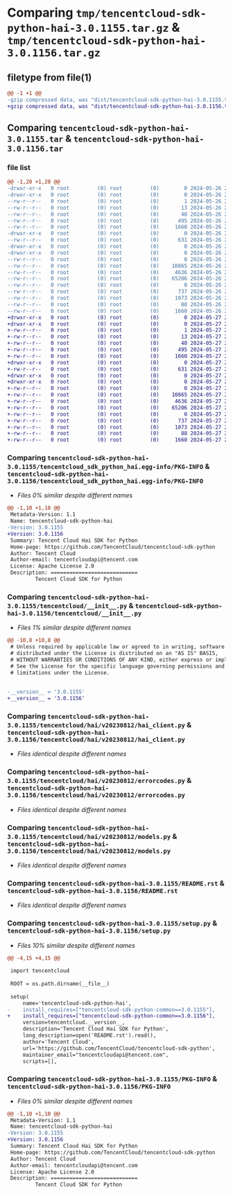# Comparing `tmp/tencentcloud-sdk-python-hai-3.0.1155.tar.gz` & `tmp/tencentcloud-sdk-python-hai-3.0.1156.tar.gz`

## filetype from file(1)

```diff
@@ -1 +1 @@
-gzip compressed data, was "dist/tencentcloud-sdk-python-hai-3.0.1155.tar", last modified: Sun May 26 20:45:39 2024, max compression
+gzip compressed data, was "dist/tencentcloud-sdk-python-hai-3.0.1156.tar", last modified: Mon May 27 20:54:54 2024, max compression
```

## Comparing `tencentcloud-sdk-python-hai-3.0.1155.tar` & `tencentcloud-sdk-python-hai-3.0.1156.tar`

### file list

```diff
@@ -1,20 +1,20 @@
-drwxr-xr-x   0 root         (0) root         (0)        0 2024-05-26 20:45:39.000000 tencentcloud-sdk-python-hai-3.0.1155/
-drwxr-xr-x   0 root         (0) root         (0)        0 2024-05-26 20:45:39.000000 tencentcloud-sdk-python-hai-3.0.1155/tencentcloud_sdk_python_hai.egg-info/
--rw-r--r--   0 root         (0) root         (0)        1 2024-05-26 20:45:39.000000 tencentcloud-sdk-python-hai-3.0.1155/tencentcloud_sdk_python_hai.egg-info/dependency_links.txt
--rw-r--r--   0 root         (0) root         (0)       13 2024-05-26 20:45:39.000000 tencentcloud-sdk-python-hai-3.0.1155/tencentcloud_sdk_python_hai.egg-info/top_level.txt
--rw-r--r--   0 root         (0) root         (0)       40 2024-05-26 20:45:39.000000 tencentcloud-sdk-python-hai-3.0.1155/tencentcloud_sdk_python_hai.egg-info/requires.txt
--rw-r--r--   0 root         (0) root         (0)      495 2024-05-26 20:45:39.000000 tencentcloud-sdk-python-hai-3.0.1155/tencentcloud_sdk_python_hai.egg-info/SOURCES.txt
--rw-r--r--   0 root         (0) root         (0)     1660 2024-05-26 20:45:39.000000 tencentcloud-sdk-python-hai-3.0.1155/tencentcloud_sdk_python_hai.egg-info/PKG-INFO
-drwxr-xr-x   0 root         (0) root         (0)        0 2024-05-26 20:45:39.000000 tencentcloud-sdk-python-hai-3.0.1155/tencentcloud/
--rw-r--r--   0 root         (0) root         (0)      631 2024-05-26 20:45:39.000000 tencentcloud-sdk-python-hai-3.0.1155/tencentcloud/__init__.py
-drwxr-xr-x   0 root         (0) root         (0)        0 2024-05-26 20:45:39.000000 tencentcloud-sdk-python-hai-3.0.1155/tencentcloud/hai/
-drwxr-xr-x   0 root         (0) root         (0)        0 2024-05-26 20:45:39.000000 tencentcloud-sdk-python-hai-3.0.1155/tencentcloud/hai/v20230812/
--rw-r--r--   0 root         (0) root         (0)        0 2024-05-26 20:45:39.000000 tencentcloud-sdk-python-hai-3.0.1155/tencentcloud/hai/v20230812/__init__.py
--rw-r--r--   0 root         (0) root         (0)    10865 2024-05-26 20:45:39.000000 tencentcloud-sdk-python-hai-3.0.1155/tencentcloud/hai/v20230812/hai_client.py
--rw-r--r--   0 root         (0) root         (0)     4636 2024-05-26 20:45:39.000000 tencentcloud-sdk-python-hai-3.0.1155/tencentcloud/hai/v20230812/errorcodes.py
--rw-r--r--   0 root         (0) root         (0)    65206 2024-05-26 20:45:39.000000 tencentcloud-sdk-python-hai-3.0.1155/tencentcloud/hai/v20230812/models.py
--rw-r--r--   0 root         (0) root         (0)        0 2024-05-26 20:45:39.000000 tencentcloud-sdk-python-hai-3.0.1155/tencentcloud/hai/__init__.py
--rw-r--r--   0 root         (0) root         (0)      737 2024-05-26 20:45:39.000000 tencentcloud-sdk-python-hai-3.0.1155/README.rst
--rw-r--r--   0 root         (0) root         (0)     1073 2024-05-26 20:45:39.000000 tencentcloud-sdk-python-hai-3.0.1155/setup.py
--rw-r--r--   0 root         (0) root         (0)       88 2024-05-26 20:45:39.000000 tencentcloud-sdk-python-hai-3.0.1155/setup.cfg
--rw-r--r--   0 root         (0) root         (0)     1660 2024-05-26 20:45:39.000000 tencentcloud-sdk-python-hai-3.0.1155/PKG-INFO
+drwxr-xr-x   0 root         (0) root         (0)        0 2024-05-27 20:54:54.000000 tencentcloud-sdk-python-hai-3.0.1156/
+drwxr-xr-x   0 root         (0) root         (0)        0 2024-05-27 20:54:54.000000 tencentcloud-sdk-python-hai-3.0.1156/tencentcloud_sdk_python_hai.egg-info/
+-rw-r--r--   0 root         (0) root         (0)        1 2024-05-27 20:54:54.000000 tencentcloud-sdk-python-hai-3.0.1156/tencentcloud_sdk_python_hai.egg-info/dependency_links.txt
+-rw-r--r--   0 root         (0) root         (0)       13 2024-05-27 20:54:54.000000 tencentcloud-sdk-python-hai-3.0.1156/tencentcloud_sdk_python_hai.egg-info/top_level.txt
+-rw-r--r--   0 root         (0) root         (0)       40 2024-05-27 20:54:54.000000 tencentcloud-sdk-python-hai-3.0.1156/tencentcloud_sdk_python_hai.egg-info/requires.txt
+-rw-r--r--   0 root         (0) root         (0)      495 2024-05-27 20:54:54.000000 tencentcloud-sdk-python-hai-3.0.1156/tencentcloud_sdk_python_hai.egg-info/SOURCES.txt
+-rw-r--r--   0 root         (0) root         (0)     1660 2024-05-27 20:54:54.000000 tencentcloud-sdk-python-hai-3.0.1156/tencentcloud_sdk_python_hai.egg-info/PKG-INFO
+drwxr-xr-x   0 root         (0) root         (0)        0 2024-05-27 20:54:54.000000 tencentcloud-sdk-python-hai-3.0.1156/tencentcloud/
+-rw-r--r--   0 root         (0) root         (0)      631 2024-05-27 20:54:54.000000 tencentcloud-sdk-python-hai-3.0.1156/tencentcloud/__init__.py
+drwxr-xr-x   0 root         (0) root         (0)        0 2024-05-27 20:54:54.000000 tencentcloud-sdk-python-hai-3.0.1156/tencentcloud/hai/
+drwxr-xr-x   0 root         (0) root         (0)        0 2024-05-27 20:54:54.000000 tencentcloud-sdk-python-hai-3.0.1156/tencentcloud/hai/v20230812/
+-rw-r--r--   0 root         (0) root         (0)        0 2024-05-27 20:54:54.000000 tencentcloud-sdk-python-hai-3.0.1156/tencentcloud/hai/v20230812/__init__.py
+-rw-r--r--   0 root         (0) root         (0)    10865 2024-05-27 20:54:54.000000 tencentcloud-sdk-python-hai-3.0.1156/tencentcloud/hai/v20230812/hai_client.py
+-rw-r--r--   0 root         (0) root         (0)     4636 2024-05-27 20:54:54.000000 tencentcloud-sdk-python-hai-3.0.1156/tencentcloud/hai/v20230812/errorcodes.py
+-rw-r--r--   0 root         (0) root         (0)    65206 2024-05-27 20:54:54.000000 tencentcloud-sdk-python-hai-3.0.1156/tencentcloud/hai/v20230812/models.py
+-rw-r--r--   0 root         (0) root         (0)        0 2024-05-27 20:54:54.000000 tencentcloud-sdk-python-hai-3.0.1156/tencentcloud/hai/__init__.py
+-rw-r--r--   0 root         (0) root         (0)      737 2024-05-27 20:54:54.000000 tencentcloud-sdk-python-hai-3.0.1156/README.rst
+-rw-r--r--   0 root         (0) root         (0)     1073 2024-05-27 20:54:54.000000 tencentcloud-sdk-python-hai-3.0.1156/setup.py
+-rw-r--r--   0 root         (0) root         (0)       88 2024-05-27 20:54:54.000000 tencentcloud-sdk-python-hai-3.0.1156/setup.cfg
+-rw-r--r--   0 root         (0) root         (0)     1660 2024-05-27 20:54:54.000000 tencentcloud-sdk-python-hai-3.0.1156/PKG-INFO
```

### Comparing `tencentcloud-sdk-python-hai-3.0.1155/tencentcloud_sdk_python_hai.egg-info/PKG-INFO` & `tencentcloud-sdk-python-hai-3.0.1156/tencentcloud_sdk_python_hai.egg-info/PKG-INFO`

 * *Files 0% similar despite different names*

```diff
@@ -1,10 +1,10 @@
 Metadata-Version: 1.1
 Name: tencentcloud-sdk-python-hai
-Version: 3.0.1155
+Version: 3.0.1156
 Summary: Tencent Cloud Hai SDK for Python
 Home-page: https://github.com/TencentCloud/tencentcloud-sdk-python
 Author: Tencent Cloud
 Author-email: tencentcloudapi@tencent.com
 License: Apache License 2.0
 Description: ============================
         Tencent Cloud SDK for Python
```

### Comparing `tencentcloud-sdk-python-hai-3.0.1155/tencentcloud/__init__.py` & `tencentcloud-sdk-python-hai-3.0.1156/tencentcloud/__init__.py`

 * *Files 1% similar despite different names*

```diff
@@ -10,8 +10,8 @@
 # Unless required by applicable law or agreed to in writing, software
 # distributed under the License is distributed on an "AS IS" BASIS,
 # WITHOUT WARRANTIES OR CONDITIONS OF ANY KIND, either express or implied.
 # See the License for the specific language governing permissions and
 # limitations under the License.
 
 
-__version__ = '3.0.1155'
+__version__ = '3.0.1156'
```

### Comparing `tencentcloud-sdk-python-hai-3.0.1155/tencentcloud/hai/v20230812/hai_client.py` & `tencentcloud-sdk-python-hai-3.0.1156/tencentcloud/hai/v20230812/hai_client.py`

 * *Files identical despite different names*

### Comparing `tencentcloud-sdk-python-hai-3.0.1155/tencentcloud/hai/v20230812/errorcodes.py` & `tencentcloud-sdk-python-hai-3.0.1156/tencentcloud/hai/v20230812/errorcodes.py`

 * *Files identical despite different names*

### Comparing `tencentcloud-sdk-python-hai-3.0.1155/tencentcloud/hai/v20230812/models.py` & `tencentcloud-sdk-python-hai-3.0.1156/tencentcloud/hai/v20230812/models.py`

 * *Files identical despite different names*

### Comparing `tencentcloud-sdk-python-hai-3.0.1155/README.rst` & `tencentcloud-sdk-python-hai-3.0.1156/README.rst`

 * *Files identical despite different names*

### Comparing `tencentcloud-sdk-python-hai-3.0.1155/setup.py` & `tencentcloud-sdk-python-hai-3.0.1156/setup.py`

 * *Files 10% similar despite different names*

```diff
@@ -4,15 +4,15 @@
 
 import tencentcloud
 
 ROOT = os.path.dirname(__file__)
 
 setup(
     name='tencentcloud-sdk-python-hai',
-    install_requires=["tencentcloud-sdk-python-common==3.0.1155"],
+    install_requires=["tencentcloud-sdk-python-common==3.0.1156"],
     version=tencentcloud.__version__,
     description='Tencent Cloud Hai SDK for Python',
     long_description=open('README.rst').read(),
     author='Tencent Cloud',
     url='https://github.com/TencentCloud/tencentcloud-sdk-python',
     maintainer_email="tencentcloudapi@tencent.com",
     scripts=[],
```

### Comparing `tencentcloud-sdk-python-hai-3.0.1155/PKG-INFO` & `tencentcloud-sdk-python-hai-3.0.1156/PKG-INFO`

 * *Files 0% similar despite different names*

```diff
@@ -1,10 +1,10 @@
 Metadata-Version: 1.1
 Name: tencentcloud-sdk-python-hai
-Version: 3.0.1155
+Version: 3.0.1156
 Summary: Tencent Cloud Hai SDK for Python
 Home-page: https://github.com/TencentCloud/tencentcloud-sdk-python
 Author: Tencent Cloud
 Author-email: tencentcloudapi@tencent.com
 License: Apache License 2.0
 Description: ============================
         Tencent Cloud SDK for Python
```

